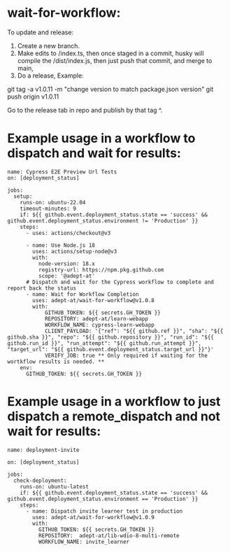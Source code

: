 # wait-for-workflow:

To update and release: 

1. Create a new branch.
2. Make edits to /index.ts, then once staged in a commit, husky will compile the /dist/index.js, then just push that commit, and merge to main, 
3. Do a release, Example:

git tag -a v1.0.11 -m "change version to match package.json version"
git push origin v1.0.11

Go to the release tab in repo and publish by that tag ^.

# Example usage in a workflow to dispatch and wait for results:


```
name: Cypress E2E Preview Url Tests
on: [deployment_status]

jobs:
  setup:
    runs-on: ubuntu-22.04
    timeout-minutes: 9
    if: ${{ github.event.deployment_status.state == 'success' && github.event.deployment_status.environment != 'Production' }}
    steps:
      - uses: actions/checkout@v3

      - name: Use Node.js 18
        uses: actions/setup-node@v3
        with:
          node-version: 18.x
          registry-url: https://npm.pkg.github.com
          scope: '@adept-at'
      # Dispatch and wait for the Cypress workflow to complete and report back the status
      - name: Wait for Workflow Completion
        uses: adept-at/wait-for-workflow@v1.0.8
        with:
            GITHUB_TOKEN: ${{ secrets.GH_TOKEN }}
            REPOSITORY: adept-at/learn-webapp
            WORKFLOW_NAME: cypress-learn-webapp
            CLIENT_PAYLOAD: '{"ref": "${{ github.ref }}", "sha": "${{ github.sha }}", "repo": "${{ github.repository }}", "run_id": "${{ github.run_id }}", "run_attempt": "${{ github.run_attempt }}", "target_url": "${{ github.event.deployment_status.target_url }}"}'
            VERIFY_JOB: true ** Only required if waiting for the wortkflow results is needed. **
    env:
      GITHUB_TOKEN: ${{ secrets.GH_TOKEN }}
```
# Example usage in a workflow to just dispatch a remote_dispatch and not wait for results:


```
name: deployment-invite

on: [deployment_status]

jobs:
  check-deployment:
    runs-on: ubuntu-latest
    if: ${{ github.event.deployment_status.state == 'success' && github.event.deployment_status.environment == 'Production' }}
    steps:
      - name: Dispatch invite learner test in production
        uses: adept-at/wait-for-workflow@v1.0.9
        with:
          GITHUB_TOKEN: ${{ secrets.GH_TOKEN }}
          REPOSITORY:  adept-at/lib-wdio-8-multi-remote
          WORKFLOW_NAME: invite_learner
```